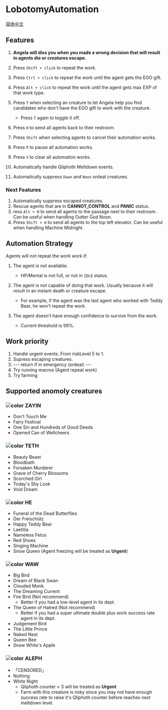 # LobotomyAutomation
[简体中文](./README-zh-CN.md)

## Features

1. **Angela will diss you when you made a wrong decision that will result in agents die or creatures escape.**
1. Press `Shift + click` to repeat the work.
2. Press `Ctrl + click` to repeat the work until the agent gets the EGO gift.
3. Press `Alt + click` to repeat the work until the agent gets max EXP of that work type.
4. Press `T` when selecting an creature to let Angela help you find candidates who don't have the EGO gift to work with the creature.
   - Press `T` again to toggle it off.
6. Press `H` to send all agents back to their restroom.

9. Press `Shift` when selecting agents to cancel their automation works.
10. Press `P` to pause all automation works.
11. Press `V` to clear all automation works.
1. Automatically handle Qliphoth Meltdown events.
3. Automatically suppress `Dawn` and `Noon` ordeal creatures.

### Next Features

1. Automatically suppress escaped creatures.
1. Rescue agents that are in **CANNOT_CONTROL** and **PANIC** status.
2. ress `Alt + H` to send all agents to the passage next to their restroom. Can be useful when handling Outter God Noon.
3. Press `Shift + H` to send all agents to the top left elevator. Can be useful when handling Machine Midnight.

## Automation Strategy

Agents will not repeat the work work if:

1. The agent is not available.
   - HP/Mental is not full, or not in `IDLE` status.

2. The agent is not capable of doing that work. Usually because it will result in an instant death or creature escape.
   - For example, if the agent was the last agent who worked with Teddy Bear, he won't repeat the work.

3. The agent doesn't have enough confidence to survive from the work.
   - Current threshold is 99%.

## Work priority

1. Handle urgent events. From riskLevel 5 to 1.
2. Supress escaping creatures.
3. --- return if in emergency (ordeal) ---
4. Try running macros (Agent repeat work)
5. Try farming

## Supported anomoly creatures

### ![color](https://via.placeholder.com/15/1df900/000000?text=+) ZAYIN
- Don't Touch Me
- Fairy Festival
- One Sin and Hundreds of Good Deeds
- Opened Can of Wellcheers

### ![color](https://via.placeholder.com/15/13a2ff/000000?text=+) TETH
- Beauty Beast
- Bloodbath
- Forsaken Murderer
- Grave of Cherry Blossoms
- Scorched Girl
- Today's Shy Look
- Void Dream

### ![color](https://via.placeholder.com/15/fff900/000000?text=+) HE
- Funeral of the Dead Butterflies
- Der Freischütz
- Happy Teddy Bear
- Laetitia
- Nameless Fetus
- Red Shoes
- Singing Machine
- Snow Queen (Agent freezing will be treated as **Urgent**)

### ![color](https://via.placeholder.com/15/7B2BF3/000000?text=+) WAW
- Big Bird
- Dream of Black Swan
- Clouded Monk
- The Dreaming Current
- Fire Bird (Not recommend)
  - Better if you had a low-level agent in its dept.
- The Queen of Hatred (Not recommend)
  - Better if you had a super ultimate double plus work success rate agent in its dept.
- Judgement Bird
- The Little Prince
- Naked Nest
- Queen Bee
- Snow White's Apple

### ![color](https://via.placeholder.com/15/ff0000/000000?text=+) ALEPH
- 「CENSORED」
- Nothing
- White Night
  - Qliphoth counter < 3 will be treated as **Urgent**
  - Farm with this creature is risky since you may not have enough success rate to raise it's Qliphoth counter before reaches next meltdown level.
